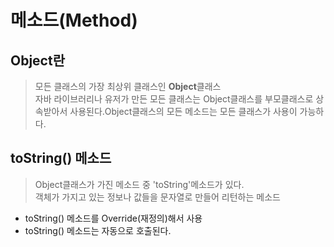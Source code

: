 # 메소드(Method)

## Object란
> 모든 클래스의 가장 최상위 클래스인 **Object**클래스<br>자바 라이브러리나 유저가 만든 모든 클래스는 Object클래스를 부모클래스로 상속받아서 사용된다.Object클래스의 모든 메소드는 모든 클래스가 사용이 가능하다.
## toString() 메소드
>Object클래스가 가진 메소드 중 'toString'메소드가 있다.<br>객체가 가지고 있는 정보나 값들을 문자열로 만들어 리턴하는 메소드
- toString() 메소드를 Override(재정의)해서 사용
- toString() 메소드는 자동으로 호출된다.
    